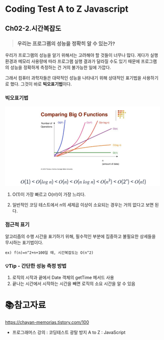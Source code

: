 # Coding Test A to Z Javascript

## Ch02-2.시간복잡도

> ### 우리는 프로그램의 성능을 정확히 알 수 있는가?

우리가 프로그램의 성능을 알기 위해서는 고려해야 할 것들이 너무나 많다. 게다가 실행 환경과 메모리 사용량에 따라 프로그램 실행 결과가 달라질 수도 있기 때문에 프로그램의 성능을 정확하게 측정하는 건 거의 불가능한 일에 가깝다.

그래서 컴퓨터 과학자들은 대략적인 성능을 나타내기 위해 상대적인 표기법을 사용하기로 했다. 그것이 바로 **빅오표기법**이다. 

### 빅오표기법

![image-20220624101424448](md-images/image-20220624101424448.png)

1. O(1)이 가장 빠르고 O(n!)이 가장 느리다.

2. 일반적인 코딩 테스트에서 n의 세제곱 이상이 소요되는 경우는 거의 없다고 보면 된다.

### 점근적 표기

알고리즘의 수행 시간을 표기하기 위해, 필수적인 부분에 집중하고 불필요한 상세들을 무시하는 표기법이다.

`ex) f(n)=n^2+n+100일 때, 시간복잡도는 O(n^2) ` 

### :bulb:Tip - 간단한 성능 측정 방법

1. 로직의 시작과 끝에서 Date 객체의 getTime 메서드 사용
2. 끝나는 시간에서 시작하는 시간을 빼면 로직의 소요 시간을 알 수 있음 

# :books:참고자료

https://chayan-memorias.tistory.com/100

- 프로그래머스 강의 : 코딩테스트 광탈 방지 A to Z : JavaScript
